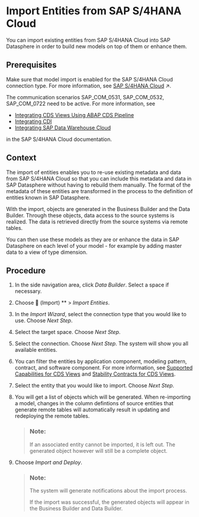 <!-- loio845fedbd28574aa8b84239df848936f6 -->

<link rel="stylesheet" type="text/css" href="../css/sap-icons.css"/>

# Import Entities from SAP S/4HANA Cloud

You can import existing entities from SAP S/4HANA Cloud into SAP Datasphere in order to build new models on top of them or enhance them.



<a name="loio845fedbd28574aa8b84239df848936f6__prereq_itn_tcy_xrb"/>

## Prerequisites

Make sure that model import is enabled for the SAP S/4HANA Cloud connection type. For more information, see [SAP S/4HANA Cloud](https://help.sap.com/viewer/9f36ca35bc6145e4acdef6b4d852d560/internal/en-US/a98e5ffdf47c44d9a845dca01a18bd82.html "Use the connection to access or import extraction-enabled ABAP Core Data Services views (ABAP CDS views) from SAP S/4HANA Cloud.") :arrow_upper_right:.

The communication scenarios SAP\_COM\_0531, SAP\_COM\_0532, SAP\_COM\_0722 need to be active. For more information, see

-   [Integrating CDS Views Using ABAP CDS Pipeline](https://help.sap.com/viewer/0f69f8fb28ac4bf48d2b57b9637e81fa/2111.501/en-US/f509eddda867452db9631dae1ae442a3.html)
-   [Integrating CDI](https://help.sap.com/viewer/0f69f8fb28ac4bf48d2b57b9637e81fa/2111.501/en-US/4a006b43551d4cb5aed6399c0ace6b98.html)
-   [Integrating SAP Data Warehouse Cloud](https://help.sap.com/viewer/0f69f8fb28ac4bf48d2b57b9637e81fa/2111.501/en-US/8b0662cbc94940b98d8bb6f0696ccfa4.html?q=SAP_COM_0722)

in the SAP S/4HANA Cloud documentation.



## Context

The import of entities enables you to re-use existing metadata and data from SAP S/4HANA Cloud so that you can include this metadata and data in SAP Datasphere without having to rebuild them manually. The format of the metadata of these entities are transformed in the process to the definition of entities known in SAP Datasphere.

With the import, objects are generated in the Business Builder and the Data Builder. Through these objects, data access to the source systems is realized. The data is retrieved directly from the source systems via remote tables.

You can then use these models as they are or enhance the data in SAP Datasphere on each level of your model - for example by adding master data to a view of type dimension.



## Procedure

1.  In the side navigation area, click *Data Builder*. Select a space if necessary.

2.  Choose <span class="FPA-icons"></span> \(Import\) ** \> *Import Entities*.

3.  In the *Import Wizard*, select the connection type that you would like to use. Choose *Next Step*.

4.  Select the target space. Choose *Next Step*.

5.  Select the connection. Choose *Next Step*. The system will show you all available entities.

6.  You can filter the entities by application component, modeling pattern, contract, and software component. For more information, see [Supported Capabilities for CDS Views](https://help.sap.com/viewer/0f69f8fb28ac4bf48d2b57b9637e81fa/latest/en-US/6a6ff32b25dd473080e6aeddbefecfca.html) and [Stability Contracts for CDS Views](https://help.sap.com/viewer/0f69f8fb28ac4bf48d2b57b9637e81fa/latest/en-US/2e4edbede2f94fb7b7f6eac856c02b19.html).

7.  Select the entity that you would like to import. Choose *Next Step*.

8.  You will get a list of objects which will be generated. When re-importing a model, changes in the column defintions of source entities that generate remote tables will automatically result in updating and redeploying the remote tables.

    > ### Note:  
    > If an associated entity cannot be imported, it is left out. The generated object however will still be a complete object.

9.  Choose *Import and Deploy*.

    > ### Note:  
    > The system will generate notifications about the import process.
    > 
    > If the import was successful, the generated objects will appear in the Business Builder and Data Builder.


